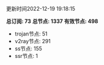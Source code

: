 更新时间2022-12-19 19:18:15

**总订阅: 73**
**总节点: 1337**
**有效节点: 498**
- trojan节点: 51
- v2ray节点: 291
- ss节点: 155
- ssr节点: 1
